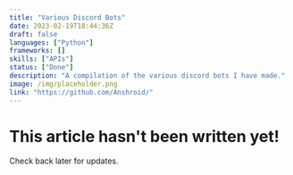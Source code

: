 ```yaml
---
title: "Various Discord Bots"
date: 2023-02-19T18:44:36Z
draft: false
languages: ["Python"]
frameworks: []
skills: ["APIs"]
status: ["Done"]
description: "A compilation of the various discord bots I have made."
image: /img/placeholder.png
link: "https://github.com/Anshroid/"
---
```


<main class="blankslate">
    <h1>This article hasn't been written yet!</h1>
    <p>Check back later for updates.</p>
</main>